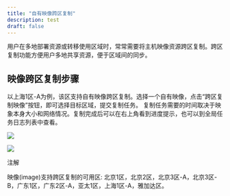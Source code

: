 ```yaml
---
title: "自有映像跨区复制"
description: test
draft: false
---
```




用户在多地部署资源或转移使用区域时，常常需要将主机映像资源跨区复制。跨区复制功能方便用户多地共享资源，便于区域间的同步。

## 映像跨区复制步骤

以上海1区-A为例，该区支持自有映像跨区复制。选择一个自有映像，点击“跨区复制映像”按钮，即可选择目标区域，提交复制任务。 复制任务需要的时间取决于映象本身大小和网络情况。复制完成后可以在右上角看到进度提示，也可以到全局任务日志列表中查看。

![](/compute/vm/manual/_images/copy_image_zones.png)

![](/compute/vm/manual/_images/copy_image_zones_2.png)

注解

映像(image)支持跨区复制的可用区: 北京1区，北京2区，北京3区-A，北京3区-B，广东1区，广东2区-A，亚太1区，上海1区-A，雅加达区。